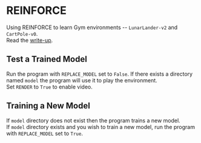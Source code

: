 # REINFORCE
Using REINFORCE to learn Gym environments -- `LunarLander-v2` and `CartPole-v0`.  
Read the [write-up](https://medium.com/@dey.ritajit/learning-cart-pole-and-lunar-lander-through-reinforce-9191fa21decc).

## Test a Trained Model
Run the program with `REPLACE_MODEL` set to `False`. If there exists a directory named `model` the program will use it to play the environment.  
Set `RENDER` to `True` to enable video.

## Training a New Model
If `model` directory does not exist then the program trains a new model.   
If `model` directory exists and you wish to train a new model, run the program with `REPLACE_MODEL` set to `True`.



